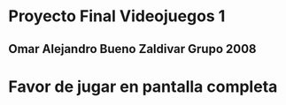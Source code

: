 # Proyecto Final Videojuegos 1
## Omar Alejandro Bueno Zaldivar Grupo 2008
# Favor de jugar en pantalla completa
